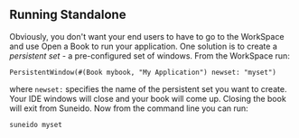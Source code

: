 ## Running Standalone

Obviously, you don't want your end users to have to go to the WorkSpace and use Open a Book to run your application. One solution is to create a *persistent set* - a pre-configured set of windows. From the WorkSpace run:

``` suneido
PersistentWindow(#(Book mybook, "My Application") newset: "myset")
```

where `newset:` specifies the name of the persistent set you want to create.  Your IDE windows will close and your book will come up. Closing the book will exit from Suneido.  Now from the command line you can run:

``` suneido
suneido myset
```